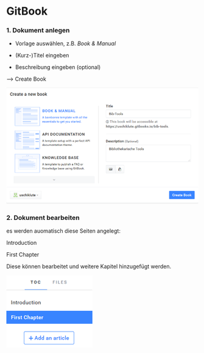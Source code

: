 # GitBook

### 1. Dokument anlegen

* Vorlage auswählen, z.B. _Book & Manual_

* \(Kurz-\)Titel eingeben

* Beschreibung eingeben \(optional\)

--&gt; Create Book

![](/assets/createBook.png)

### 2. Dokument bearbeiten

es werden auomatisch diese Seiten angelegt:

Introduction

First Chapter

Diese können bearbeitet und weitere Kapitel hinzugefügt werden.

![](/assets/bearbeiten.png)

